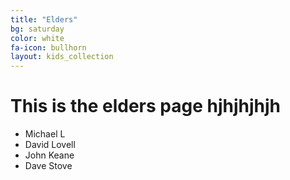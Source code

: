 ```yaml
---
title: "Elders"
bg: saturday
color: white
fa-icon: bullhorn
layout: kids_collection
---
```


# This is the elders page hjhjhjhjh

- Michael L
- David Lovell
- John Keane
- Dave Stove
